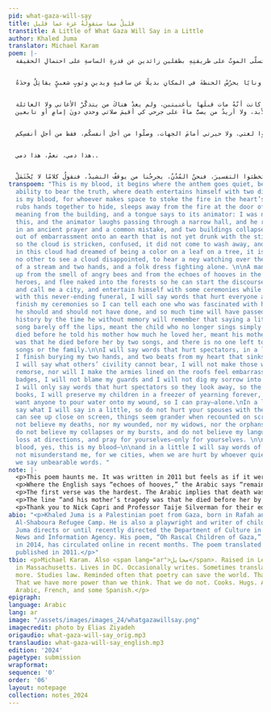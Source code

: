 ```yaml
---
pid: what-gaza-will-say
title: قليلٌ مما ستقولُهُ غزة عما قليل
transtitle: A Little of What Gaza Will Say in a Little
author: Khaled Juma
translator: Michael Karam
poem: |-
  هذا دمي، يبدأُ من حيثُ يسكتُ النشيد، ومن حيث يتسلّى الموتُ على طريقتِهِ بطفلين زائدين عن قدرةِ الساسةِ على احتمالِ الحقيقة.


  هذا دمي، لمن أخلى مساحةً ليورِدَ النارَ في منشأةِ القلبِ، يفركُ يديهِ ليحتمي بالنومِ من رؤيةِ الحريقِ على بابِ المعنى، يسخرُ المعنى من المبنى، وتقولُ لغةٌ لقائلِها: ليسَ من أجلِ هذا خُلِقتُ، ويضحكُ عابرٌ في ممرٍّ ضيّقٍ ويرفعُ صوتَهُ بدعاءٍ قديمٍ فيهِ خطأٌ شائعٌ، وتنهارُ حولَهُ بنايتانِ من خجلٍ على أرضٍ لم تشربْ خشونةَ الأرقامِ بعدُ، فيصابُ الغيمُ بالحيرةِ، فلم يأتِ محمّلًا برغبةِ الغسيلِ، وكانت كلُّ قطرةٍ في السحابةِ تحلمُ أن تكونَ لونًا في ورقةِ شجرْ، مشهدٌ لا يشبِهُ شيئًا أن ترى غيمةً مخذولةً ونايًا يحرُسُ الحنطةَ في المكانِ بديلًا عن ساقيةٍ ويدينِ وثوبٍ شعبيٍّ يقاتِلُ وحدَهُ.


  سينتفضُ سيّدٌ من رائحةِ النَّحلِ الغاضبِ ومن بقايا الصهيلِ في قصص البطولاتِ، ويلجأ عاريًا إلى الغاباتِ كي يبدأ القولَ من أوَّلِهِ ويعطيني لقبَ مدينةٍ، ويتسلّى ببعضِ المراسمِ في وقتٍ سأكونُ فيهِ مشغولةً بالجنازةِ التي لا تنتهي، سأقولُ كلامًا يجرحُ الجميعَ وسأنتهي سريعًا من طقوسي لأخبرَ كلَّ مفتونٍ بدورِهِ في الروايةِ بما كان يجبُ عليه ولم يفعلْه، وسيكونُ الوقتُ قد مرَّ طويلًا وصارَ تاريخًا حين يتذكَّرُ الذي لا ذاكرةَ لهُ، أن قليلًا من الكلامِ كان يعني بقاءُ أغنيةٍ على قيد الشفاه، والولدُ الذي لم يعدْ يغني، فعلَ هذا فقطْ لأنّهُ ماتَ قبلَ أن يقولَ لأمِّهِ كم يحبُّها، ومأساة أمِّهِ كانت أنّهُ مات قبلَها بأغنيتين، ولم يعدْ هناكَ من يتذكَّرْ الأغاني ولا العائلة.
  سأقولُ كلامًا يجرحُ الناظرين، عما قليلٍ حين أفرغُ من دفنِ يديَّ، ونبضتين من قلبي الغارق في الحدادْ، سأقولُ ما لا تحتملْهُ حضارةُ الآخرينْ، لن أجعلَ النائمينَ يشعرونَ بالندمِ، ولا الجيوشَ المرصوصةَ على الرفوفِ تخجلُ من شاراتِها، لن ألومَ حرّاسيَ ولن أغرزَ حسرتي في جِلدِهمْ، فقطْ، سأقولُ كلامًا يجرحُ الناظرينَ كي لا ينظروا فيزيدُ الدمعُ في الكُتُب، سأحفظُ أولادي في ثلاجةٍ من حنينٍ إلى الأبد، ولا أريدُ من يصبُّ ماءً على جرحي كي أقيمَ صلاتي وحدي دونَ إمامٍ أو تابعين.


  ما سأقولُهُ عما قليلٍ سأقولُهُ عما قليل، فلا تجرحوا زوجاتكمْ بالغضبِ الظاهرِ في مكانكم القريبِ من الشاشةِ، الأشياءَ تبدو أعظم حينَ ترويها الإذاعاتُ، فلا تصدقوا موتاي، ولا جرحاي، ولا أراملي ولا اليتامى تحت إبطي، لا تصدقوا انهياري ولا انفجاري، لا تصدّقوا لغتي، ولا حيرتي أمامَ الجهات، وصلّوا من أجل أنفسكُم، فقط من أجلِ أنفسِكم.


  هذا دمي، نعمْ، هذا دمي..


  وعمّا قليلٍ سأقولُ كلامًا من دمٍ، فلا تخطئوا التفسيرَ، فنحنُ المُدُنُ، يجرحُنا من يوقفُ النشيدْ، فنقولُ كلامًا لا يُحْتَمَلْ.
transpoem: "This is my blood, it begins where the anthem goes quiet, beyond politicians’
  ability to bear the truth, where death entertains himself with two disposable children.\n\nThis
  is my blood, for whoever makes space to stoke the fire in the heart’s furnaces,
  rubs hands together to hide, sleeps away from the fire at the door of meaning, harnesses
  meaning from the building, and a tongue says to its animator: I was not born for
  this, and the animator laughs passing through a narrow hall, and he raises his voice
  in an ancient prayer and a common mistake, and two buildings collapse around him
  out of embarrassment onto an earth that is not yet drunk with the stiffness of numbers,
  so the cloud is stricken, confused, it did not come to wash away, and each raindrop
  in this cloud had dreamed of being a color on a leaf on a tree, it is a sight like
  no other to see a cloud disappointed, to hear a ney watching over the wheat in place
  of a stream and two hands, and a folk dress fighting alone. \n\nA man will rise
  up from the smell of angry bees and from the echoes of hooves in the stories of
  heroes, and flee naked into the forests so he can start the discourse from the beginning
  and call me a city, and entertain himself with some ceremonies while I am preoccupied
  with this never-ending funeral, I will say words that hurt everyone and I will quickly
  finish my ceremonies so I can tell each one who was fascinated with his role what
  he should and should not have done, and so much time will have passed and have become
  history by the time he without memory will remember that saying a little meant a
  song barely off the lips, meant the child who no longer sings simply because he
  died before he told his mother how much he loved her, meant his mother’s tragedy
  was that he died before her by two songs, and there is no one left to remember the
  songs or the family.\n\nI will say words that hurt spectators, in a little, once
  I finish burying my two hands, and two beats from my heart that sinks in mourning,
  I will say what others’ civility cannot bear, I will not make those who sleep feel
  remorse, nor will I make the armies lined on the roofs feel embarrassed of their
  badges, I will not blame my guards and I will not dig my sorrow into their skin,
  I will only say words that hurt spectators so they look away, so the tears run in
  books, I will preserve my children in a freezer of yearning forever, and I do not
  want anyone to pour water onto my wound, so I can pray—alone.\nIn a little I will
  say what I will say in a little, so do not hurt your spouses with the anger you
  can see up close on screen, things seem grander when recounted on screen, so do
  not believe my deaths, nor my wounded, nor my widows, nor the orphans under my arms,
  do not believe my collapses or my bursts, and do not believe my language, or my
  loss at directions, and pray for yourselves—only for yourselves. \n\nThis is my
  blood, yes, this is my blood—\n\nand in a little I will say words of blood, so do
  not misunderstand me, for we cities, when we are hurt by whoever quieted the anthem,
  we say unbearable words. "
note: |-
  <p>This poem haunts me. It was written in 2011 but feels as if it were written yesterday, or tomorrow, or the day after. The speaker is a Gaza that haunts us, that knows we are watching, that knows the words it speaks are unbearable, and that the new words it will speak will be unbearable too. <em>This poem was written in 2011</em>. While Arabic is a more gendered language, gender feels less pronounced to me in Arabic, and it becomes more obvious in English. Death is suddenly male in translation.</p>
  <p>Where the English says “echoes of hooves,” the Arabic says “remains of neighs,” but neighs do not seem as loud in English. I also did not want “neigh” to rhyme with “ney,” the wind instrument common to the region. There is one cloud in the original Arabic, and I almost pluralized the cloud in English. The title could have been “an excerpt of what Gaza would soon say,” which more aligns with the true meaning of the original, but I wanted the reader to hear the word “little” twice, the way the word for little is repeated twice in the Arabic. The word for little in Arabic has two “L” sounds too. The speaker prays without an imam and without followers. I did not want the religious connotation to distract from how common, how lonely, it can be to pray.</p>
  <p>The first verse was the hardest. The Arabic implies that death was playing with two children, that these two children are in excess of what truth politicians can bear—that these children are too much, that they are extra. The translation, “disposable,” feels harsh. It also feels appropriate.</p> 
  <p>The line “and his mother’s tragedy was that he died before her by two songs,” is why I picked this poem. I hope it haunts you too.</p>
  <p>Thank you to Nick Capri and Professor Taije Silverman for their edits.</p>
abio: "<p>Khaled Juma is a Palestinian poet from Gaza, born in Rafah and raised in
  Al-Shaboura Refugee Camp. He is also a playwright and writer of children’s stories.
  Juma directs or until recently directed the Department of Culture in the Palestine
  News and Information Agency. His poem, “Oh Rascal Children of Gaza,” first published
  in 2014, has circulated online in recent months. The poem translated here was first
  published in 2011.</p>"
tbio: <p>Michael Karam. Also <span lang="ar">مخايل</span>. Raised in Lebanon. Born
  in Massachusetts. Lives in DC. Occasionally writes. Sometimes translates. Cries
  more. Studies law. Reminded often that poetry can save the world. That it cannot.
  That we have more power than we think. That we do not. Cooks. Hugs. Available in
  Arabic, French, and some Spanish.</p>
epigraph:
language: Arabic
lang: ar
image: "/assets/images/images_24/whatgazawillsay.png"
imagecredit: photo by Elias Ziyadeh
origaudio: what-gaza-will-say_orig.mp3
translaudio: what-gaza-will-say_english.mp3
edition: '2024'
pagetype: submission
wrapformat:
sequence: '0'
order: '06'
layout: notepage
collection: notes_2024
---
```

